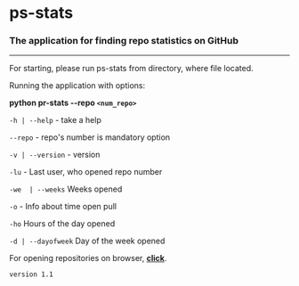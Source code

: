 # ps-stats
### The application for finding repo statistics on GitHub

---
For starting, please run ps-stats from directory, where file located.

Running the application with options:

**python pr-stats --repo `<num_repo>`**

`-h | --help`  - take a help

`--repo` - repo's number is mandatory option


 `-v | --version`   - version
 
`-lu` - Last user, who opened repo number

`-we  | --weeks` Weeks opened
 
`-o` - Info about time open pull

`-ho` Hours of the day opened

`-d | --dayofweek` Day of the week opened

For opening repositories on browser, **[click](https://github.com/alenaPy/devops_lab/pulls)**. 


```html
version 1.1
```

